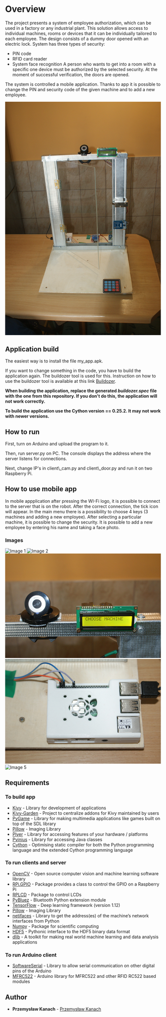 # Overview

The project presents a system of employee authorization, which can be used in a factory or any industrial plant. This solution allows access to individual machines, rooms or devices that
it can be individually tailored to each employee. The design consists of a dummy door opened with an electric lock. System has three types of security:
* PIN code
* RFID card reader
* System face recognition
A person who wants to get into a room with a specific one device must be authorized by the selected security. At the moment of successful verification, the doors are opened.

The system is controlled a mobile application. Thanks to app it is possible to change the PIN and security code of the given machine and to add a new employee.

![Robot](/Images/door.jpg)

## Application build

The easiest way is to install the file my_app.apk.

If you want to change something in the code, you have to build the application again. The buildozer tool is used for this. Instruction on how to use the buildozer tool is available at this link [Buildozer](https://github.com/kivy/buildozer).

**When building the application, replace the generated *buildozer.spec* file with the one from this repository. If you don't do this, the application will not work correctly.**

**To build the application use the Cython version == 0.25.2. It may not work with newer versions.**

## How to run

First, turn on Arduino and upload the program to it.

Then, run server.py on PC. The console displays the address where the server listens for connections.

Next, change IP's in client\\_cam.py and client\\_door.py and run it on two Raspberry Pi.

## How to use mobile app

In mobile appplication after pressing the WI-Fi logo, it is possible to connect to the server that is on the robot. After the correct connection, the tick icon will appear. In the main menu there is a possibility to choose 4 keys (3 machines and adding a new employee). After selecting a particular machine, it is possible to change the security. It is possible to add a new employee by entering his name and taking a face photo.

### Images

![Image 1](/Images/1.jpg)
![Image 2](/Images/2.jpg) 
![Image 3](/Images/3.jpg)
![Image 4](/Images/4.jpg)
![Image 5](/Images/5.jpg)

## Requirements

### To build app

* [Kivy](https://kivy.org/#home) - Library for development of applications
* [Kivy-Garden](http://kivy-garden.github.io) - Project to centralize addons for Kivy maintained by users
* [PyGame](https://www.pygame.org/news) - Library for making multimedia applications like games built on top of the SDL library
* [Pillow](https://pillow.readthedocs.io/en/stable/) - Imaging Library
* [Plyer](https://plyer.readthedocs.io/en/latest/#) - Library for accessing features of your hardware / platforms
* [Pyjnius](https://pyjnius.readthedocs.io/en/latest/) - Library for accessing Java classes
* [Cython](https://cython.org) - Optimising static compiler for both the Python programming language and the extended Cython programming language

### To run clients and server

* [OpenCV](https://pypi.org/project/opencv-python/) - Open source computer vision and machine learning software library
* [RPi.GPIO](https://pypi.org/project/RPi.GPIO/) - Package provides a class to control the GPIO on a Raspberry Pi
* [RPLCD](https://pypi.org/project/RPLCD/) - Package to control LCDs
* [PyBluez](https://pypi.org/project/PyBluez/) - Bluetooth Python extension module
* [TensorFlow](https://www.tensorflow.org/) - Deep learning framework (version 1.12)
* [Pillow](https://pillow.readthedocs.io/en/stable/) - Imaging Library
* [netifaces](https://pypi.org/project/netifaces/) - Library to get the address(es) of the machine’s network interfaces from Python
* [Numpy](http://www.numpy.org) - Package for scientific computing
* [HDF5](http://docs.h5py.org/en/stable/) - Pythonic interface to the HDF5 binary data format
* [dlib](https://pypi.org/project/dlib/) - A toolkit for making real world machine learning and data analysis applications

### To run Arduino client

* [SoftwareSerial](https://www.arduino.cc/en/Reference/SoftwareSerial) - Library to allow serial communication on other digital pins of the Arduino
* [MFRC522](https://www.arduinolibraries.info/libraries/mfrc522) - Arduino library for MFRC522 and other RFID RC522 based modules

## Author

* **Przemysław Kanach** - [Przemysław Kanach](https://github.com/Przemoo16)
